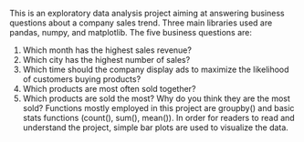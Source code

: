 This is an exploratory data analysis project aiming at answering business questions about a company sales trend. 
Three main libraries used are pandas, numpy, and matplotlib. 
The five business questions are:
  1. Which month has the highest sales revenue?
  2. Which city has the highest number of sales?
  3. Which time should the company display ads to maximize the likelihood of customers buying products?
  4. Which products are most often sold together?
  5. Which products are sold the most? Why do you think they are the most sold?
Functions mostly employed in this project are groupby() and basic stats functions (count(), sum(), mean()). In order for readers to read and understand the project, simple bar plots are used to visualize the data.
